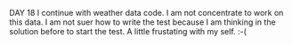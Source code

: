 DAY 18
I continue with weather data code. 
I am not concentrate to work on this data. I am not suer how to write the test because I am thinking in the solution before to start the test.
A little frustating with my self. :-(
